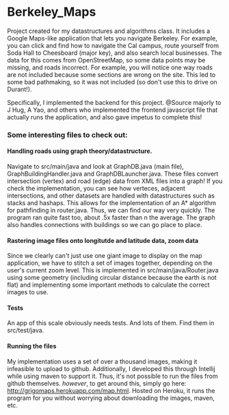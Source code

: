 # Berkeley_Maps

Project created for my datastructures and algorithms class. It includes a Google Maps-like application that lets you navigate Berkeley. For example, you can click and find how to navigate the Cal campus, route yourself from Soda Hall to Cheesboard (major key), and also search local businesses. The data for this comes from OpenStreetMap, so some data points may be missing, and roads incorrect. For example, you will notice one way roads are not included because some sections are wrong on the site. This led to some bad pathmaking, so it was not included (so don't use this to drive on Durant!). 

Specifically, I implemented the backend for this project. @Source majorly to J Hug, A Yao, and others who implemented the frontend javascript file that actually runs the application, and also gave impetus to complete this!

### Some interesting files to check out:

#### Handling roads using graph theory/datastructure. 
Navigate to src/main/java and look at GraphDB.java (main file), GraphBuildingHandler.java and GraphDBLauncher.java. These files convert intersection (vertex) and road (edge) data from XML files into a graph! If you check the implementation, you can see how verteces, adjacent intersections, and other datasets are handled with datastructures such as stacks and hashaps. This allows for the implementation of an A* algorithm for pathfinding in router.java. Thus, we can find our way very quickly. The program ran quite fast too, about .5x faster than n the average. The graph also handles connections with buildings so we can go place to place.

#### Rastering image files onto longitutde and latitude data, zoom data
Since we clearly can't just use one giant image to display on the map application, we have to stitch a set of images together, depending on the user's current zoom level. This is implemented in src/main/java/Router.java using some geometry (including circular distance because the earth is not flat) and implementing some important methods to calculate the correct images to use. 

#### Tests
An app of this scale obviously needs tests. And lots of them. Find them in src/test/java. 

#### Running the files
My implementation uses a set of over a thousand images, making it infeasible to upload to github. Additionally, I developed this through Intellij while using maven to support it. Thus, it's not possible to run the files from github themselves. *however*, to get around this, simply go here: http://grigomaps.herokuapp.com/map.html. Hosted on Heroku, it runs the program for you without worrying about downloading the images, maven, etc. 
